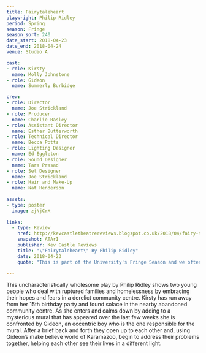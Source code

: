 ```yaml
---
title: Fairytaleheart
playwright: Philip Ridley
period: Spring
season: Fringe
season_sort: 240
date_start: 2018-04-23
date_end: 2018-04-24
venue: Studio A

cast:
- role: Kirsty
  name: Molly Johnstone
- role: Gideon
  name: Summerly Burbidge

crew:
- role: Director
  name: Joe Strickland
- role: Producer
  name: Charlie Basley
- role: Assistant Director
  name: Esther Butterworth
- role: Technical Director
  name: Becca Potts
- role: Lighting Designer
  name: Ed Eggleton
- role: Sound Designer
  name: Tara Prasad
- role: Set Designer
  name: Joe Strickland
- role: Hair and Make-Up
  name: Nat Henderson
  
assets:
- type: poster
  image: zjNjCrX
  
links:
  - type: Review
    href: http://kevcastletheatrereviews.blogspot.co.uk/2018/04/fairy-tale-heart-by-philip-ridley.html
    snapshot: ATArI
    publisher: Kev Castle Reviews
    title: "\"Fairytaleheart\" By Philip Ridley"
    date: 2018-04-23
    quote: "This is part of the University's Fringe Season and we often think that \"Fringe\" means alternative. Not so in this case as this is one piece of theatre that is a lovely, gentle piece of theatre for all age groups leading to thought provoking discussion periods."

---
```


This uncharacteristically wholesome play by Philip Ridley shows two young people who deal with ruptured families and homelessness by embracing their hopes and fears in a derelict community centre. Kirsty has run away from her 15th birthday party and found solace in the nearby abandoned community centre. As she enters and calms down by adding to a mysterious mural that has appeared over the last few weeks she is confronted by Gideon, an eccentric boy who is the one responsible for the mural. After a brief back and forth they open up to each other and, using Gideon’s make believe world of Karamazoo, begin to address their problems together, helping each other see their lives in a different light.

